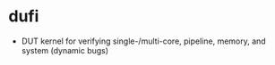 # dufi

* DUT kernel for verifying single-/multi-core,  pipeline, memory, and system (dynamic bugs)

